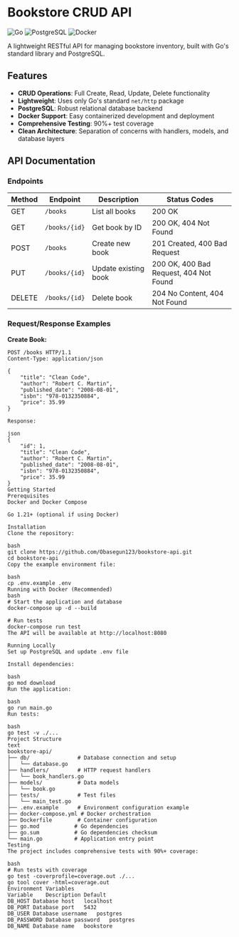 # Bookstore CRUD API

![Go](https://img.shields.io/badge/Go-1.21+-blue.svg)
![PostgreSQL](https://img.shields.io/badge/PostgreSQL-15+-blue.svg)
![Docker](https://img.shields.io/badge/Docker-Compatible-blue.svg)

A lightweight RESTful API for managing bookstore inventory, built with Go's standard library and PostgreSQL.

## Features

- **CRUD Operations**: Full Create, Read, Update, Delete functionality
- **Lightweight**: Uses only Go's standard `net/http` package
- **PostgreSQL**: Robust relational database backend
- **Docker Support**: Easy containerized development and deployment
- **Comprehensive Testing**: 90%+ test coverage
- **Clean Architecture**: Separation of concerns with handlers, models, and database layers

## API Documentation

### Endpoints

| Method | Endpoint       | Description                     | Status Codes               |
|--------|----------------|---------------------------------|----------------------------|
| GET    | `/books`       | List all books                  | 200 OK                     |
| GET    | `/books/{id}`  | Get book by ID                  | 200 OK, 404 Not Found      |
| POST   | `/books`       | Create new book                 | 201 Created, 400 Bad Request |
| PUT    | `/books/{id}`  | Update existing book            | 200 OK, 400 Bad Request, 404 Not Found |
| DELETE | `/books/{id}`  | Delete book                     | 204 No Content, 404 Not Found |

### Request/Response Examples

**Create Book:**
```http
POST /books HTTP/1.1
Content-Type: application/json

{
    "title": "Clean Code",
    "author": "Robert C. Martin",
    "published_date": "2008-08-01",
    "isbn": "978-0132350884",
    "price": 35.99
}

Response:

json
{
    "id": 1,
    "title": "Clean Code",
    "author": "Robert C. Martin",
    "published_date": "2008-08-01",
    "isbn": "978-0132350884",
    "price": 35.99
}
Getting Started
Prerequisites
Docker and Docker Compose

Go 1.21+ (optional if using Docker)

Installation
Clone the repository:

bash
git clone https://github.com/Obasegun123/bookstore-api.git
cd bookstore-api
Copy the example environment file:

bash
cp .env.example .env
Running with Docker (Recommended)
bash
# Start the application and database
docker-compose up -d --build

# Run tests
docker-compose run test
The API will be available at http://localhost:8080

Running Locally
Set up PostgreSQL and update .env file

Install dependencies:

bash
go mod download
Run the application:

bash
go run main.go
Run tests:

bash
go test -v ./...
Project Structure
text
bookstore-api/
├── db/               # Database connection and setup
│   └── database.go
├── handlers/         # HTTP request handlers
│   └── book_handlers.go
├── models/           # Data models
│   └── book.go
├── tests/            # Test files
│   └── main_test.go
├── .env.example      # Environment configuration example
├── docker-compose.yml # Docker orchestration
├── Dockerfile        # Container configuration
├── go.mod           # Go dependencies
├── go.sum           # Go dependencies checksum
└── main.go          # Application entry point
Testing
The project includes comprehensive tests with 90%+ coverage:

bash
# Run tests with coverage
go test -coverprofile=coverage.out ./...
go tool cover -html=coverage.out
Environment Variables
Variable	Description	Default
DB_HOST	Database host	localhost
DB_PORT	Database port	5432
DB_USER	Database username	postgres
DB_PASSWORD	Database password	postgres
DB_NAME	Database name	bookstore


